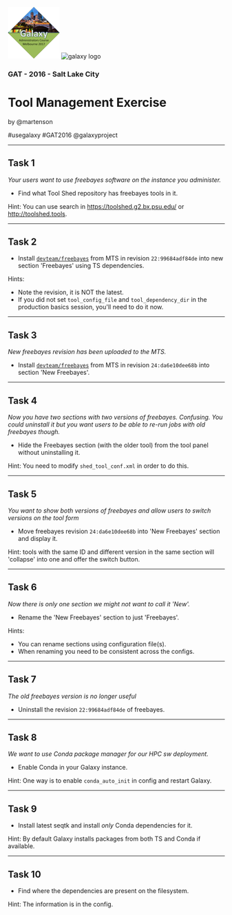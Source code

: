 ![GATC Logo](../../docs/shared-images/AdminTraining2016-100.png) ![galaxy logo](../../docs/shared-images/galaxy_logo_25percent_transparent.png)

### GAT - 2016 - Salt Lake City

# Tool Management Exercise

by @martenson

\#usegalaxy \#GAT2016 @galaxyproject

---
## Task 1
*Your users want to use freebayes software on the instance you administer.*
* Find what Tool Shed repository has freebayes tools in it.

Hint: You can use search in https://toolshed.g2.bx.psu.edu/ or http://toolshed.tools.

---
## Task 2
* Install [`devteam/freebayes`](https://toolshed.g2.bx.psu.edu/view/devteam/freebayes/) from MTS in revision `22:99684adf84de` into new section 'Freebayes' using TS dependencies.

Hints:
- Note the revision, it is NOT the latest.
- If you did not set `tool_config_file` and `tool_dependency_dir` in the production basics session, you'll need to do it now.

---
## Task 3
*New freebayes revision has been uploaded to the MTS.*

* Install [`devteam/freebayes`](https://toolshed.g2.bx.psu.edu/view/devteam/freebayes/) from MTS in revision `24:da6e10dee68b` into section 'New Freebayes'.

---
## Task 4
*Now you have two sections with two versions of freebayes. Confusing. You could uninstall it but you want users to be able to re-run jobs with old freebayes though.*

* Hide the Freebayes section (with the older tool) from the tool panel without uninstalling it.

Hint: You need to modify `shed_tool_conf.xml` in order to do this.

---
## Task 5
*You want to show both versions of freebayes and allow users to switch versions on the tool form*

* Move freebayes revision `24:da6e10dee68b` into 'New Freebayes' section and display it.

Hint: tools with the same ID and different version in the same section will 'collapse' into one and offer the switch button.

---
## Task 6
*Now there is only one section we might not want to call it 'New'.*

* Rename the 'New Freebayes' section to just 'Freebayes'.

Hints:
- You can rename sections using configuration file(s).
- When renaming you need to be consistent across the configs.

---
## Task 7
*The old freebayes version is no longer useful*

* Uninstall the revision `22:99684adf84de` of freebayes.

---
## Task 8
*We want to use Conda package manager for our HPC sw deployment.*

* Enable Conda in your Galaxy instance.

Hint: One way is to enable `conda_auto_init` in config and restart Galaxy.

---
## Task 9

* Install latest seqtk and install _only_ Conda dependencies for it.

Hint: By default Galaxy installs packages from both TS and Conda if available.

---
## Task 10

* Find where the dependencies are present on the filesystem.

Hint: The information is in the config.
